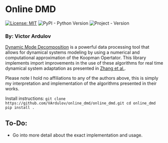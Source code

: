 # Online DMD
[![License: MIT](https://img.shields.io/badge/License-MIT-yellow.svg)](https://opensource.org/licenses/MIT)
![PyPI - Python Version](https://img.shields.io/badge/python-3.6-blue.svg)
![Project - Version](https://img.shields.io/badge/version-0.1--alpha0-blue.svg)

### By: Victor Ardulov

[Dynamic Mode Decomposition](https://hal-polytechnique.archives-ouvertes.fr/hal-01020654/document) is a powerful data processing tool that allows for dynamical systems modeling by using a numerical and computational approximation of the Koopman Opertator. This library implements import improvements in the use of these algorithms for real time dynamical system adaptation as presented in [Zhang et al.](https://arxiv.org/abs/1707.02876).

Please note I hold no affiliations to any of the authors above, this is simply my interpretation and implementation of the algorithms presented in their works.

Install instructions:
`git clone https://github.com/VArdulov/online_dmd/online_dmd.git
 cd online_dmd
 pip install .
`

## To-Do:
 * Go into more detail about the exact implementation and usage.

